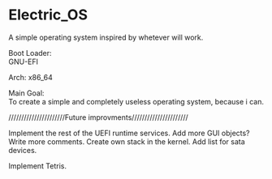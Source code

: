 # Electric_OS  
  
A simple operating system inspired by whetever will work.  

Boot Loader:  
GNU-EFI

Arch:
x86_64
  
Main Goal:  
To create a simple and completely useless operating system, because i can.  
  
//////////////////////Future improvments//////////////////////   

Implement the rest of the UEFI runtime services.
Add more GUI objects?
Write more comments.
Create own stack in the kernel.
Add list for sata devices.

Implement Tetris.
